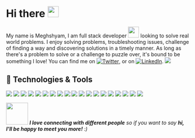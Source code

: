 # Hi there <img src="https://raw.githubusercontent.com/MartinHeinz/MartinHeinz/master/wave.gif" width="30">

My name is Meghshyam, I am full stack developer <img src="https://media.giphy.com/media/WUlplcMpOCEmTGBtBW/giphy.gif" width="30"> looking to solve real world problems. I enjoy solving problems, troubleshooting issues, challenge of finding a way and discovering solutions in a timely manner. As long as there's a problem to solve or a challenge to puzzle over, it's bound to be something I love! You can find me on [![Twitter][1.2]][1],  or on [![LinkedIn][3.2]][3]. ![](https://visitor-badge.glitch.me/badge?page_id=meghshyams)

<!--
👇 Hit in your console or terminal to connect with me.

```bash
npx meghshyamss
```
-->

## 🔧 Technologies & Tools

![](https://img.shields.io/badge/Code-C++-informational?style=flat&logo=C++&logoColor=white&color=2bbc8a)
![](https://img.shields.io/badge/Code-Python-informational?style=flat&logo=Python&logoColor=white&color=2bbc8a)
![](https://img.shields.io/badge/Code-Java-informational?style=flat&logo=Java&logoColor=white&color=2bbc8a)
![](https://img.shields.io/badge/Code-PHP-informational?style=flat&logo=PHP&logoColor=white&color=2bbc8a)
![](https://img.shields.io/badge/Code-HTML-informational?style=flat&logo=HTML&logoColor=white&color=2bbc8a)
![](https://img.shields.io/badge/Code-CSS-informational?style=flat&logo=CSS&logoColor=white&color=2bbc8a)
![](https://img.shields.io/badge/Code-JavaScript-informational?style=flat&logo=javascript&logoColor=white&color=2bbc8a)
![](https://img.shields.io/badge/Code-TypeScript-informational?style=flat&logo=TypeScript&logoColor=white&color=2bbc8a)
![](https://img.shields.io/badge/Code-Angular-informational?style=flat&logo=Angular&logoColor=white&color=2bbc8a)
![](https://img.shields.io/badge/Code-ReactJs-informational?style=flat&logo=React&logoColor=white&color=2bbc8a)
![](https://img.shields.io/badge/Code-JQuery-informational?style=flat&logo=JQuery&logoColor=white&color=2bbc8a)
![](https://img.shields.io/badge/Code-NodeJs-informational?style=flat&logo=Node&logoColor=white&color=2bbc8a)
![](https://img.shields.io/badge/Code-Android-informational?style=flat&logo=Android&logoColor=white&color=2bbc8a)
![](https://img.shields.io/badge/Tools-VsCode-informational?style=flat&logo=VSCODE&logoColor=white&color=2bbc8a)
![](https://img.shields.io/badge/Tools-Docker-informational?style=flat&logo=docker&logoColor=white&color=2bbc8a)
![](https://img.shields.io/badge/Tools-Jenkins-informational?style=flat&logo=Jenkins&logoColor=white&color=2bbc8a)
![](https://img.shields.io/badge/Tools-Brackets-informational?style=flat&logo=Brackets&logoColor=white&color=2bbc8a)
![](https://img.shields.io/badge/Tools-Git-informational?style=flat&logo=Git&logoColor=white&color=2bbc8a)
![](https://img.shields.io/badge/Cloud-AWS-informational?style=flat&logo=AWS&logoColor=white&color=2bbc8a)


<img src="https://media.giphy.com/media/LnQjpWaON8nhr21vNW/giphy.gif" width="60"> <em><b>I love connecting with different people</b> so if you want to say <b>hi, I'll be happy to meet you more!</b> :)</em> 

<!-- links to social media icons -->

<!-- icons with padding -->

[1.1]: http://i.imgur.com/tXSoThF.png (twitter icon with padding)
[2.1]: http://i.imgur.com/0o48UoR.png (github icon with padding)

<!-- icons without padding -->

[1.2]: http://i.imgur.com/wWzX9uB.png (twitter icon without padding)
[2.2]: http://i.imgur.com/9I6NRUm.png (github icon without padding)
[3.2]: https://raw.githubusercontent.com/MartinHeinz/MartinHeinz/master/linkedin-3-16.png (LinkedIn icon without padding)


<!-- links to your social media accounts -->

[1]: https://twitter.com/meghashyamss
[2]: https://github.com/meghshyams
[3]: https://www.linkedin.com/in/meghshyams/





<!-- Resources -->
<!-- Icons: https://simpleicons.org/ -->
<!-- Emojis: https://emojipedia.org/emoji/ -->
<!-- HTML Emojis: https://www.fileformat.info/index.htm -->
<!-- Shields: https://shields.io/ -->
<!-- Awesome GitHub Profile README: https://github.com/abhisheknaiidu/awesome-github-profile-readme -->
